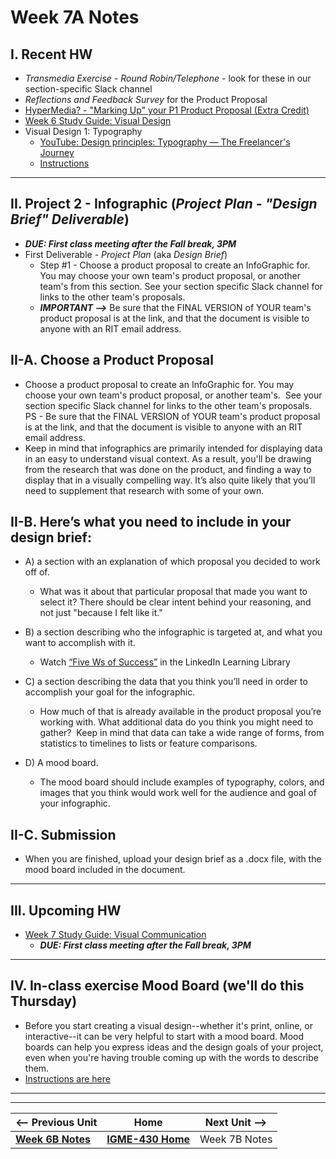 # Week 7A Notes

## I. Recent HW
- *Transmedia Exercise - Round Robin/Telephone* - look for these in our section-specific Slack channel
- *Reflections and Feedback Survey* for the Product Proposal
- [HyperMedia? - "Marking Up" your P1 Product Proposal (Extra Credit)](../exercises/hypermedia.md)
- [Week 6 Study Guide: Visual Design](https://docs.google.com/document/d/14oI7kb8EDRQruHPqxgt4ObKOeYWzOlwY84fpElP_DYY/edit#heading=h.zh50ne9gq5he)
- Visual Design 1: Typography
  - [YouTube: Design principles: Typography — The Freelancer's Journey](https://www.youtube.com/watch?v=yom0nogFN3k)
  - [Instructions](https://docs.google.com/document/d/1QFFXwnVxKJTwE5jtdRR-pYRDlGtGyXkR9Lix8-91Sqg/edit)

---

## II. Project 2 - Infographic (*Project Plan - "Design Brief" Deliverable*)
- ***DUE: First class meeting after the Fall break, 3PM***
- First Deliverable - *Project Plan* (aka *Design Brief*)
  - Step #1 - Choose a product proposal to create an InfoGraphic for. You may choose your own team's product proposal, or another team's from this section. See your section specific Slack channel for links to the other team's proposals.
  - ***IMPORTANT -->*** Be sure that the FINAL VERSION of YOUR team's product proposal is at the link, and that the document is visible to anyone with an RIT email address.

## II-A. Choose a Product Proposal
- Choose a product proposal to create an InfoGraphic for. You may choose your own team's product proposal, or another team's.&nbsp; See your section specific Slack channel for links to the other team's proposals. PS - Be sure that the FINAL VERSION of YOUR team's product proposal is at the link, and that the document is visible to anyone with an RIT email address.
- Keep in mind that infographics are primarily intended for displaying data in an easy to understand visual context. As a result, you'll be drawing from the research that was done on the product, and finding a way to display that in a visually compelling way. It’s also quite likely that you’ll need to supplement that research with some of your own.&nbsp;

## II-B. Here’s what you need to include in your design brief:

- A) a section with an explanation of which proposal you decided to work off of.
  - What was it about that particular proposal that made you want to select it? There should be clear intent behind your reasoning, and not just "because I felt like it."&nbsp;

- B) a section describing who the infographic is targeted at, and what you want to accomplish with it.
  - Watch [“Five Ws of Success”](https://www.linkedin.com/learning/learning-infographic-design-14154168/defining-the-5-ws?u=42272537) in the LinkedIn Learning Library

- C) a section describing the data that you think you’ll need in order to accomplish your goal for the infographic.
  - How much of that is already available in the product proposal you’re working with. What additional data do you think you might need to gather?&nbsp; Keep in mind that data can take a wide range of forms, from statistics to timelines to lists or feature comparisons.

- D) A mood board.
  - The mood board should include examples of typography, colors, and images that you think would work well for the audience and goal of your infographic.

## II-C. Submission
- When you are finished, upload your design brief as a .docx file, with the mood board included in the document.

---

## III. Upcoming HW

- [Week 7 Study Guide: Visual Communication](https://docs.google.com/document/d/11rL3zhWWQJRnQYn40mO3h6DIrnbLLdAFKGtvqA_SSQY/edit?usp=sharing)
  - ***DUE: First class meeting after the Fall break, 3PM***

---
## IV. In-class exercise Mood Board (we'll do this Thursday)
- Before you start creating a visual design--whether it's print, online, or interactive--it can be very helpful to start with a mood board. Mood boards can help you express ideas and the design goals of your project, even when you're having trouble coming up with the words to describe them.
- [Instructions are here](https://docs.google.com/document/d/1-83awwd-1czdAo2lbiAwuoZtng9GW0PWtiGK7pC3b6s/edit?usp=sharing)



---
---

| <-- Previous Unit | Home | Next Unit -->
| --- | --- | --- 
|  [**Week 6B Notes**](6B.md)  |  [**IGME-430 Home**](../) | Week 7B Notes

